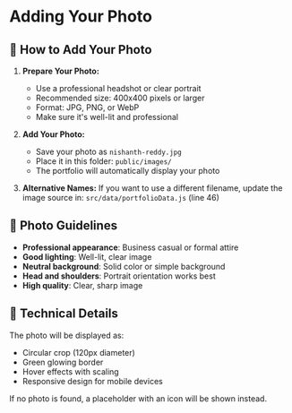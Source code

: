 # Adding Your Photo

## 📸 How to Add Your Photo

1. **Prepare Your Photo:**
   - Use a professional headshot or clear portrait
   - Recommended size: 400x400 pixels or larger
   - Format: JPG, PNG, or WebP
   - Make sure it's well-lit and professional

2. **Add Your Photo:**
   - Save your photo as `nishanth-reddy.jpg`
   - Place it in this folder: `public/images/`
   - The portfolio will automatically display your photo

3. **Alternative Names:**
   If you want to use a different filename, update the image source in:
   `src/data/portfolioData.js` (line 46)

## 🎨 Photo Guidelines

- **Professional appearance**: Business casual or formal attire
- **Good lighting**: Well-lit, clear image
- **Neutral background**: Solid color or simple background
- **Head and shoulders**: Portrait orientation works best
- **High quality**: Clear, sharp image

## 🔧 Technical Details

The photo will be displayed as:
- Circular crop (120px diameter)
- Green glowing border
- Hover effects with scaling
- Responsive design for mobile devices

If no photo is found, a placeholder with an icon will be shown instead.
